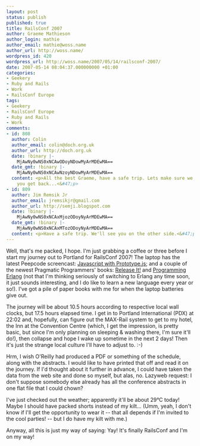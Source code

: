 ```yaml
---
layout: post
status: publish
published: true
title: RailsConf 2007
author: Graeme Mathieson
author_login: mathie
author_email: mathie@woss.name
author_url: http://woss.name/
wordpress_id: 420
wordpress_url: http://woss.name/2007/05/14/railsconf-2007/
date: 2007-05-14 08:04:37.000000000 +01:00
categories:
- Geekery
- Ruby and Rails
- Work
- RailsConf Europe
tags:
- Geekery
- RailsConf Europe
- Ruby and Rails
- Work
comments:
- id: 808
  author: Colin
  author_email: colin@doch.org.uk
  author_url: http://doch.org.uk
  date: !binary |-
    MjAwNy0wNS0xNCAwODoyNDowMyArMDEwMA==
  date_gmt: !binary |-
    MjAwNy0wNS0xNCAwNzoyNDowMyArMDEwMA==
  content: <p>All the best Graeme, have a safe trip. Lets make sure we meet up when
    you get back...<&#47;p>
- id: 809
  author: Jim Remsik Jr
  author_email: jremsikjr@gmail.com
  author_url: http://semji.blogspot.com
  date: !binary |-
    MjAwNy0wNS0xNCAxMjozODoyNyArMDEwMA==
  date_gmt: !binary |-
    MjAwNy0wNS0xNCAxMTozODoyNyArMDEwMA==
  content: <p>Have a safe trip. We'll see you on the other side.<&#47;p>
---
```

Well, that's me packed, I hope.  I'm just grabbing a coffee or three before I start my journey out to Portland for RailsConf 2007!  The laptop has the latest Peepcode screencast: [Javascript with Prototype.js](http:&#47;&#47;peepcode.com&#47;products&#47;javascript-with-prototypejs); and a couple of the newest Pragmatic Programmers' books: [Release It!](http:&#47;&#47;pragmaticprogrammer.com&#47;titles&#47;mnee&#47;index.html) and [Programming Erlang](http:&#47;&#47;pragmaticprogrammer.com&#47;titles&#47;jaerlang&#47;index.html) (not that I'm thinking seriously of switching to Erlang any time soon, it just sounds interesting, and I do like to learn a new language every year or so!).  I've got a pile of paper books with me for when the laptop batteries give out.

The journey will be about 10.5 hours according to respective local wall clocks, but 17.5 hours elapsed time.  I get in to Portland International (PDX) at 22:02 and, hopefully, can figure out the MAX-Rail system to get to my hotel, the Inn at the Convention Centre (which, I get the impression, is pretty basic, but since I'm only planning on sleeping & washing there, I'm sure it'll do!), then collapse and hope I wake up sometime in the next 2 days!  Then it's just the strange local culture I'll have to adjust to. :-)

Hrm, I wish O'Reilly had produced a PDF or something of the schedule, along with the abstracts.  I would like to have printed that off and read it on the journey.  If I'd thought about it further in advance, I could have taken the data from the web site and done so myself, but alas, no.  Lazyweb request: I don't suppose somebody else already has all the conference abstracts in one flat file that I could chown?

I've just checked out the weather; apparently it'll be about 29&deg;C today!  Maybe I should have packed shorts instead of my kilt...  (Umm, yeah, I don't know if I'll get the opportunity to wear it -- that all depends if I'm invited to the cool parties! -- but I do have my kilt with me.)

Anyway, all this is just my way of saying: Yay!  It's finally RailsConf and I'm on my way!
